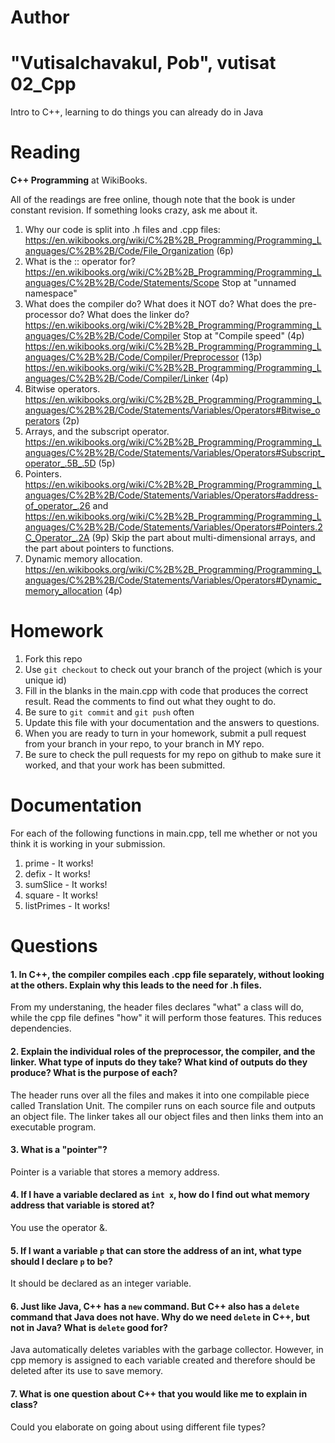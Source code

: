 Author
==========
"Vutisalchavakul, Pob", vutisat
02_Cpp
======

Intro to C++, learning to do things you can already do in Java

Reading
=======

**C++ Programming** at WikiBooks.

All of the readings are free online, though note that the book is under constant revision. If something looks crazy, ask me about it.

1. Why our code is split into .h files and .cpp files: https://en.wikibooks.org/wiki/C%2B%2B_Programming/Programming_Languages/C%2B%2B/Code/File_Organization (6p)
2. What is the :: operator for? https://en.wikibooks.org/wiki/C%2B%2B_Programming/Programming_Languages/C%2B%2B/Code/Statements/Scope Stop at "unnamed namespace"
3. What does the compiler do? What does it NOT do? What does the pre-processor do? What does the linker do? https://en.wikibooks.org/wiki/C%2B%2B_Programming/Programming_Languages/C%2B%2B/Code/Compiler Stop at "Compile speed" (4p) https://en.wikibooks.org/wiki/C%2B%2B_Programming/Programming_Languages/C%2B%2B/Code/Compiler/Preprocessor (13p) https://en.wikibooks.org/wiki/C%2B%2B_Programming/Programming_Languages/C%2B%2B/Code/Compiler/Linker (4p)
4. Bitwise operators. https://en.wikibooks.org/wiki/C%2B%2B_Programming/Programming_Languages/C%2B%2B/Code/Statements/Variables/Operators#Bitwise_operators (2p)
5. Arrays, and the subscript operator. https://en.wikibooks.org/wiki/C%2B%2B_Programming/Programming_Languages/C%2B%2B/Code/Statements/Variables/Operators#Subscript_operator_.5B_.5D (5p)
6. Pointers. https://en.wikibooks.org/wiki/C%2B%2B_Programming/Programming_Languages/C%2B%2B/Code/Statements/Variables/Operators#address-of_operator_.26 and https://en.wikibooks.org/wiki/C%2B%2B_Programming/Programming_Languages/C%2B%2B/Code/Statements/Variables/Operators#Pointers.2C_Operator_.2A (9p) Skip the part about multi-dimensional arrays, and the part about pointers to functions.
7. Dynamic memory allocation. https://en.wikibooks.org/wiki/C%2B%2B_Programming/Programming_Languages/C%2B%2B/Code/Statements/Variables/Operators#Dynamic_memory_allocation (4p)

Homework
========

1. Fork this repo
2. Use `git checkout` to check out your branch of the project (which is your unique id)
3. Fill in the blanks in the main.cpp with code that produces the correct result. Read the comments to find out what they ought to do.
4. Be sure to `git commit` and `git push` often
5. Update this file with your documentation and the answers to questions.
6. When you are ready to turn in your homework, submit a pull request from your branch in your repo, to your branch in MY repo.
7. Be sure to check the pull requests for my repo on github to make sure it worked, and that your work has been submitted.

Documentation
=========

For each of the following functions in main.cpp, tell me whether or not you think it is working in your submission.

1. prime - It works!
2. defix - It works!
3. sumSlice - It works!
4. square - It works!
5. listPrimes - It works!



Questions
=======

#### 1. In C++, the compiler compiles each .cpp file separately, without looking at the others. Explain why this leads to the need for .h files.

From my understaning, the header files declares "what" a class will do, while the cpp file defines "how" it will perform those features.
This reduces dependencies.

#### 2. Explain the individual roles of the preprocessor, the compiler, and the linker. What type of inputs do they take? What kind of outputs do they produce? What is the purpose of each?

The header runs over all the files and makes it into one compilable piece called Translation Unit. The compiler runs on each source file and outputs an object file. The linker takes all our object files and then links them into an executable program.

#### 3. What is a "pointer"?

Pointer is a variable that stores a memory address.

#### 4. If I have a variable declared as `int x`, how do I find out what memory address that variable is stored at?

You use the operator &.

#### 5. If I want a variable `p` that can store the address of an int, what type should I declare `p` to be?

It should be declared as an integer variable.

#### 6. Just like Java, C++ has a `new` command. But C++ also has a `delete` command that Java does not have. Why do we need `delete` in C++, but not in Java? What is `delete` good for?

Java automatically deletes variables with the garbage collector. However, in cpp memory is assigned to each variable created and therefore should be deleted after its use to save memory.

#### 7. What is one question about C++ that you would like me to explain in class?
Could you elaborate on going about using different file types?